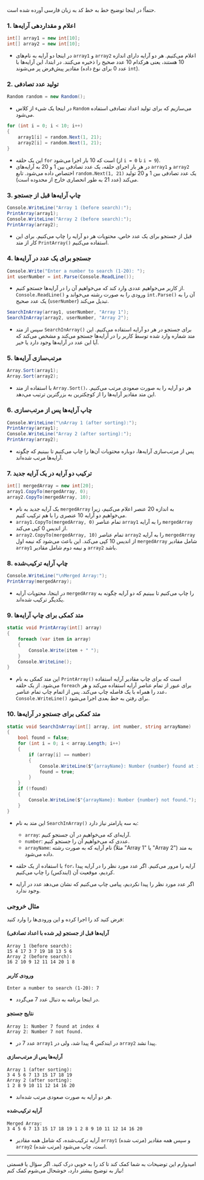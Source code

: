 حتماً! در اینجا توضیح خط به خط کد به زبان فارسی آورده شده است.

### 1. اعلام و مقداردهی آرایه‌ها

```csharp
int[] array1 = new int[10];
int[] array2 = new int[10];
```

- در اینجا دو آرایه به نام‌های `array1` و `array2` اعلام می‌کنیم. هر دو آرایه دارای اندازه 10 هستند، یعنی هرکدام 10 عدد صحیح را ذخیره می‌کنند. در ابتدا، این آرایه‌ها با مقادیر پیش‌فرض پر می‌شوند (عدد 0 برای نوع داده `int`).

### 2. تولید عدد تصادفی

```csharp
Random random = new Random();
```

- در اینجا یک شیء از کلاس `Random` می‌سازیم که برای تولید اعداد تصادفی استفاده می‌شود.

```csharp
for (int i = 0; i < 10; i++)
{
    array1[i] = random.Next(1, 21);
    array2[i] = random.Next(1, 21);
}
```

- این یک حلقه `for` است که 10 بار اجرا می‌شود (از `i = 0` تا `i = 9`).
- در هر بار اجرای حلقه، یک عدد تصادفی بین 1 و 20 به آرایه‌های `array1` و `array2` اختصاص داده می‌شود. تابع `random.Next(1, 21)` یک عدد تصادفی بین 1 و 20 تولید می‌کند (عدد 21 به طور انحصاری خارج از محدوده است).

### 3. چاپ آرایه‌ها قبل از جستجو

```csharp
Console.WriteLine("Array 1 (before search):");
PrintArray(array1);
Console.WriteLine("Array 2 (before search):");
PrintArray(array2);
```

- قبل از جستجو برای یک عدد خاص، محتویات هر دو آرایه را چاپ می‌کنیم. برای این کار از متد `PrintArray()` استفاده می‌کنیم.

### 4. جستجو برای یک عدد در آرایه‌ها

```csharp
Console.Write("Enter a number to search (1-20): ");
int userNumber = int.Parse(Console.ReadLine());
```

- از کاربر می‌خواهیم عددی وارد کند که می‌خواهیم آن را در آرایه‌ها جستجو کنیم. `Console.ReadLine()` ورودی را به صورت رشته می‌خواند و `int.Parse()` آن را به یک عدد صحیح (`userNumber`) تبدیل می‌کند.

```csharp
SearchInArray(array1, userNumber, "Array 1");
SearchInArray(array2, userNumber, "Array 2");
```

- سپس از متد `SearchInArray()` برای جستجو در هر دو آرایه استفاده می‌کنیم. این متد شماره وارد شده توسط کاربر را در آرایه‌ها جستجو می‌کند و مشخص می‌کند که آیا این عدد در آرایه‌ها وجود دارد یا خیر.

### 5. مرتب‌سازی آرایه‌ها

```csharp
Array.Sort(array1);
Array.Sort(array2);
```

- با استفاده از متد `Array.Sort()`، هر دو آرایه را به صورت صعودی مرتب می‌کنیم. این متد مقادیر آرایه‌ها را از کوچکترین به بزرگترین ترتیب می‌دهد.

### 6. چاپ آرایه‌ها پس از مرتب‌سازی

```csharp
Console.WriteLine("\nArray 1 (after sorting):");
PrintArray(array1);
Console.WriteLine("Array 2 (after sorting):");
PrintArray(array2);
```

- پس از مرتب‌سازی آرایه‌ها، دوباره محتویات آن‌ها را چاپ می‌کنیم تا ببینیم که چگونه آرایه‌ها مرتب شده‌اند.

### 7. ترکیب دو آرایه در یک آرایه جدید

```csharp
int[] mergedArray = new int[20];
array1.CopyTo(mergedArray, 0);
array2.CopyTo(mergedArray, 10);
```

- یک آرایه جدید به نام `mergedArray` به اندازه 20 عنصر اعلام می‌کنیم، زیرا می‌خواهیم دو آرایه 10 عنصری را با هم ترکیب کنیم.
- `array1.CopyTo(mergedArray, 0)` تمام عناصر `array1` را به آرایه `mergedArray` از اندیس 0 کپی می‌کند.
- `array2.CopyTo(mergedArray, 10)` تمام عناصر `array2` را به آرایه `mergedArray` از اندیس 10 کپی می‌کند. این باعث می‌شود که نیمه اول `mergedArray` شامل مقادیر `array1` و نیمه دوم شامل مقادیر `array2` باشد.

### 8. چاپ آرایه ترکیب‌شده

```csharp
Console.WriteLine("\nMerged Array:");
PrintArray(mergedArray);
```

- در اینجا، محتویات آرایه `mergedArray` را چاپ می‌کنیم تا ببینیم که دو آرایه چگونه به یکدیگر ترکیب شده‌اند.

### 9. متد کمکی برای چاپ آرایه‌ها

```csharp
static void PrintArray(int[] array)
{
    foreach (var item in array)
    {
        Console.Write(item + " ");
    }
    Console.WriteLine();
}
```

- این متد کمکی به نام `PrintArray()` است که برای چاپ مقادیر آرایه استفاده می‌شود. از یک حلقه `foreach` برای عبور از تمام عناصر آرایه استفاده می‌کند و هر عدد را همراه با یک فاصله چاپ می‌کند. پس از اتمام چاپ تمام عناصر، `Console.WriteLine()` برای رفتن به خط بعدی اجرا می‌شود.

### 10. متد کمکی برای جستجو در آرایه‌ها

```csharp
static void SearchInArray(int[] array, int number, string arrayName)
{
    bool found = false;
    for (int i = 0; i < array.Length; i++)
    {
        if (array[i] == number)
        {
            Console.WriteLine($"{arrayName}: Number {number} found at index {i}");
            found = true;
        }
    }
    if (!found)
    {
        Console.WriteLine($"{arrayName}: Number {number} not found.");
    }
}
```

- این متد به نام `SearchInArray()` به سه پارامتر نیاز دارد:
  - `array`: آرایه‌ای که می‌خواهیم در آن جستجو کنیم.
  - `number`: عددی که می‌خواهیم آن را جستجو کنیم.
  - `arrayName`: نام آرایه که به صورت رشته (مثلاً "Array 1" یا "Array 2") به متد داده می‌شود.
  
- با استفاده از یک حلقه `for`، آرایه را مرور می‌کنیم. اگر عدد مورد نظر را در آرایه پیدا کردیم، موقعیت آن (ایندکس) را چاپ می‌کنیم.
- اگر عدد مورد نظر را پیدا نکردیم، پیامی چاپ می‌کنیم که نشان می‌دهد عدد در آرایه وجود ندارد.

### مثال خروجی

فرض کنید کد را اجرا کرده و این ورودی‌ها را وارد کنید:

#### آرایه‌ها قبل از جستجو (پر شده با اعداد تصادفی)

```
Array 1 (before search):
15 4 17 3 7 19 18 13 5 6
Array 2 (before search):
16 2 10 9 12 11 14 20 1 8
```

#### ورودی کاربر

```
Enter a number to search (1-20): 7
```

- در اینجا برنامه به دنبال عدد 7 می‌گردد.

#### نتایج جستجو

```
Array 1: Number 7 found at index 4
Array 2: Number 7 not found.
```

- عدد 7 در `array1` در ایندکس 4 پیدا شد، ولی در `array2` پیدا نشد.

#### آرایه‌ها پس از مرتب‌سازی

```
Array 1 (after sorting):
3 4 5 6 7 13 15 17 18 19
Array 2 (after sorting):
1 2 8 9 10 11 12 14 16 20
```

- هر دو آرایه به صورت صعودی مرتب شده‌اند.

#### آرایه ترکیب‌شده

```
Merged Array:
3 4 5 6 7 13 15 17 18 19 1 2 8 9 10 11 12 14 16 20
```

- آرایه ترکیب‌شده، که شامل همه مقادیر `array1` (مرتب شده) و سپس همه مقادیر `array2` (مرتب شده) است، چاپ می‌شود.

---

امیدوارم این توضیحات به شما کمک کند تا کد را به خوبی درک کنید. اگر سؤال یا قسمتی نیاز به توضیح بیشتر دارد، خوشحال می‌شوم کمک کنم!
